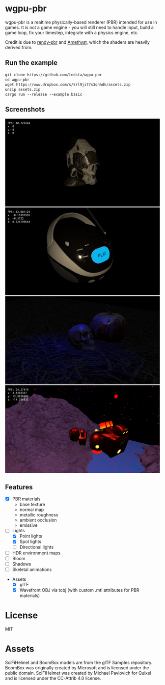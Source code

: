 # wgpu-pbr

wgpu-pbr is a realtime physically-based renderer (PBR) intended for use in games. It is not a game engine - you will still need to handle input, build a game loop, fix your timestep, integrate with a physics engine, etc.

Credit is due to [rendy-pbr](https://github.com/termhn/rendy-pbr) and [Amethyst](https://github.com/amethyst/amethyst/blob/57a8a2345848e99c96c3d6fca13d952a367c1058/amethyst_rendy/shaders/), which the shaders are heavily derived from.

## Run the example

```
git clone https://github.com/tedsta/wgpu-pbr
cd wgpu-pbr
wget https://www.dropbox.com/s/5rl9ji77s3qnhdk/assets.zip
unzip assets.zip
cargo run --release --example basic
```

## Screenshots

[![screenshot](screenshots/wgpu-pbr-scifi-helmet.png)]()
[![screenshot](screenshots/wgpu-pbr-boombox.png)]()
[![screenshot](screenshots/halloween.png)]()
[![screenshot](screenshots/drone-ingame-emiss.png)]()

## Features

- [x] PBR materials
    - base texture
    - normal map
    - metallic roughness
    - ambient occlusion
    - emissive
- [ ] Lights
    - [x] Point lights
    - [x] Spot lights
    - [ ] Directional lights
- [ ] HDR environment maps
- [ ] Bloom
- [ ] Shadows
- [ ] Skeletal animations
- Assets
    - [x] glTF
    - [x] Wavefront OBJ via tobj (with custom .mtl attributes for PBR materials)

# License

MIT

# Assets

SciFiHelmet and BoomBox models are from the glTF Samples repository. BoomBox was originally created by Microsoft and is licensed under the public domain. SciFiHelmet was created by Michael Pavlovich for Quixel and is licensed under the CC-Attrib 4.0 license.
